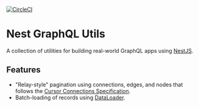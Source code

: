 [![CircleCI](https://circleci.com/gh/mbise1993/nest-graphql-utils/tree/master.svg?style=svg)](https://circleci.com/gh/mbise1993/nest-graphql-utils/tree/master)

# Nest GraphQL Utils
A collection of utilities for building real-world GraphQL apps using [NestJS](https://nestjs.com/).

## Features
* "Relay-style" pagination using connections, edges, and nodes that follows the [Cursor Connections Specification](https://facebook.github.io/relay/graphql/connections.htm).
* Batch-loading of records using [DataLoader](https://github.com/graphql/dataloader).
